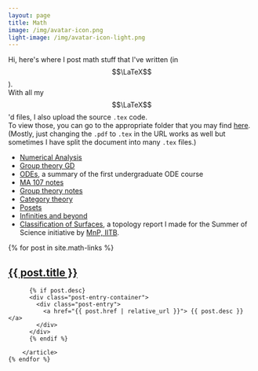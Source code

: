 ```yaml
--- 
layout: page
title: Math
image: /img/avatar-icon.png
light-image: /img/avatar-icon-light.png
---
```


Hi, here's where I post math stuff that I've written (in $$\LaTeX$$).  
With all my $$\LaTeX$$'d files, I also upload the source `.tex` code.  
To view those, you can go to the appropriate folder that you may find [here](https://github.com/aryamanmaithani/math). (Mostly, just changing the `.pdf` to `.tex` in the URL works as well but sometimes I have split the document into many `.tex` files.)

* [Numerical Analysis](ma-214)
* [Group theory GD](group-theory-gd)
* [ODEs](ma-108), a summary of the first undergraduate ODE course
* [MA 107 notes](ma-107)
* [Group theory notes](ma-419)
* [Category theory](cat-theory)
* [Posets](posets)
* [Infinities and beyond](infinities-and-beyond)
* [Classification of Surfaces](classification-of-surfaces), a topology report I made for the Summer of Science initiative by [MnP, IITB](https://mnp-club.github.io/).

<div class="posts-list">
    {% for post in site.math-links %}
        <article class="post-preview">
          <a href="{{ post.href | relative_url }}">
          <h2 class="post-title">{{ post.title }}</h2>
          </a>

          {% if post.desc}
          <div class="post-entry-container">
            <div class="post-entry">
              <a href="{{ post.href | relative_url }}"> {{ post.desc }} </a>
            </div>
          </div>
          {% endif %}

        </article>
    {% endfor %}
</div>